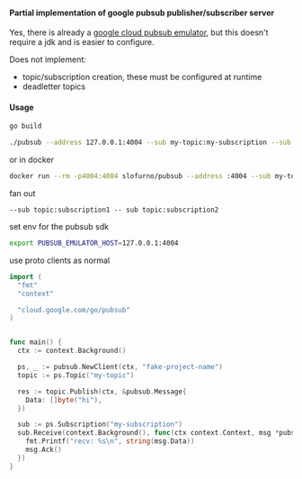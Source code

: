 #### Partial implementation of google pubsub publisher/subscriber server

Yes, there is already a [google cloud pubsub emulator](https://cloud.google.com/pubsub/docs/emulator),
but this doesn't require a jdk and is easier to configure.

Does not implement:
- topic/subscription creation, these must be configured at runtime
- deadletter topics

#### Usage

```sh
go build

./pubsub --address 127.0.0.1:4004 --sub my-topic:my-subscription --sub my-topic-2:my-subscription-2
```

or in docker

```sh
docker run --rm -p4004:4004 slofurno/pubsub --address :4004 --sub my-topic:my-subscription --sub my-topic-2:my-subscription-2

```

fan out

```
--sub topic:subscription1 -- sub topic:subscription2
```

set env for the pubsub sdk

```sh
export PUBSUB_EMULATOR_HOST=127.0.0.1:4004
```

use proto clients as normal

```go
import (
  "fmt"
  "context"

  "cloud.google.com/go/pubsub"
)


func main() {
  ctx := context.Background()

  ps, _ := pubsub.NewClient(ctx, "fake-project-name")
  topic := ps.Topic("my-topic")

  res := topic.Publish(ctx, &pubsub.Message{
    Data: []byte("hi"),
  })

  sub := ps.Subscription("my-subscription")
  sub.Receive(context.Background(), func(ctx context.Context, msg *pubsub.Message) {
    fmt.Printf("recv: %s\n", string(msg.Data))
    msg.Ack()
  })
}
```

